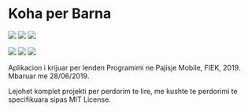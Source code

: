 # Koha per Barna

[![](https://img.shields.io/badge/author-Agon%20Hoxha-black.svg)](https://www.github.com/460N1/)
[![](https://img.shields.io/badge/author-Edona%20Haziraj-darkred.svg)](https://www.github.com/EdonaHaziraj/)
[![](https://img.shields.io/github/license/460N1/Koha_Per_Barna.svg)](https://github.com/460N1/Koha_Per_Barna/blob/master/LICENSE)


[![](https://img.shields.io/github/release/460N1/Koha_Per_Barna.svg?branch=master&kill_cache=1)](https://github.com/460N1/Koha_Per_Barna/releases/download/0.3/app-debug.apk)
[![](https://img.shields.io/github/repo-size/460N1/Koha_Per_Barna.svg?branch=master&kill_cache=1)](https://github.com/460N1/Koha_Per_Barna/archive/master.zip)
[![](https://img.shields.io/github/languages/top/460N1/Koha_Per_Barna.svg)](https://developer.android.com/kotlin)

Aplikacion i krijuar per lenden Programimi ne Pajisje Mobile, FIEK, 2019. Mbaruar me 28/06/2019.

Lejohet komplet projekti per perdorim te lire, me kushte te perdorimi te specifikuara sipas MIT License.
